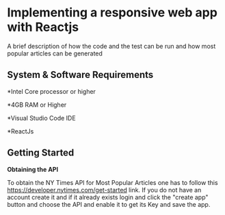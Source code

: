 # Implementing  a responsive web app with Reactjs

A brief description of how the code and the test can be run and how most popular articles can be generated

## System & Software Requirements

*Intel Core processor or higher 

*4GB RAM or Higher

*Visual Studio Code IDE 

*ReactJs

## Getting Started 

**Obtaining the API** 

To obtain the NY Times API for Most Popular Articles one has to follow this https://developer.nytimes.com/get-started link. If you do not have an account create it and if it already exists login and click the "create app" button and choose the API and enable it to get its Key and save the app. 


